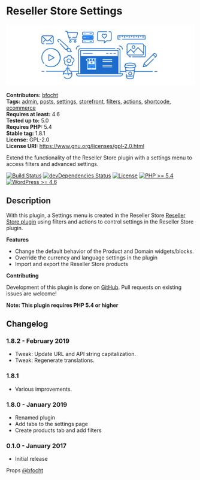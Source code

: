 # Reseller Store Settings #
![Banner Image](.dev/wp-org-assets/banner-1544x500.png)

**Contributors:** [bfocht](https://profiles.wordpress.org/bfocht)  
**Tags:**              [admin](https://wordpress.org/plugins/tags/admin/), [posts](https://wordpress.org/plugins/tags/posts/), [settings](https://wordpress.org/plugins/tags/settings/), [storefront](https://wordpress.org/plugins/tags/storefront/), [filters](https://wordpress.org/plugins/tags/filters/), [actions](https://wordpress.org/plugins/tags/actions/), [shortcode](https://wordpress.org/plugins/tags/shortcode/), [ecommerce](https://wordpress.org/plugins/tags/ecommerce/)  
**Requires at least:** 4.6  
**Tested up to:**      5.0  
**Requires PHP:**      5.4  
**Stable tag:**        1.8.1  
**License:**           GPL-2.0  
**License URI:**       https://www.gnu.org/licenses/gpl-2.0.html  

Extend the functionality of the Reseller Store plugin with a settings menu to access filters and advanced settings.

[![Build Status](https://travis-ci.org/Resellers/wp-reseller-store-settings.svg?branch=master)](https://travis-ci.org/Resellers/wp-reseller-store-settings) [![devDependencies Status](https://david-dm.org/Resellers/wp-reseller-store-settings/master/dev-status.svg)](https://david-dm.org/Resellers/wp-reseller-store-settings/master?type=dev) [![License](https://img.shields.io/badge/license-GPL--2.0-brightgreen.svg)](https://github.com/Resellers/wp-reseller-store-settings/blob/master/license.txt) [![PHP >= 5.4](https://img.shields.io/badge/php-%3E=%205.4-8892bf.svg)](https://secure.php.net/supported-versions.php) [![WordPress >= 4.6](https://img.shields.io/badge/wordpress-%3E=%204.6-blue.svg)](https://wordpress.org/download/release-archive/)  

## Description ##

With this plugin, a Settings menu is created in the Reseller Store [Reseller Store plugin](https://github.com/godaddy/wp-reseller-store/) using filters and actions to control settings in the Reseller Store plugin.

**Features**

* Change the default behavior of the Product and Domain widgets/blocks.
* Override the currency and language settings in the plugin
* Import and export the Reseller Store products

**Contributing**

Development of this plugin is done on [GitHub](https://github.com/Resellers/wp-reseller-store-settings). Pull requests on existing issues are welcome!

**Note: This plugin requires PHP 5.4 or higher**

## Changelog ##

### 1.8.2 - February 2019 ###
* Tweak: Update URL and API string capitalization.
* Tweak: Regenerate translations.

### 1.8.1 ###
* Various improvements.

### 1.8.0 - January 2019 ###
* Renamed plugin
* Add tabs to the settings page
* Create products tab and add filters

### 0.1.0 - January 2017 ###

* Initial release

Props [@bfocht](https://github.com/bfocht)
